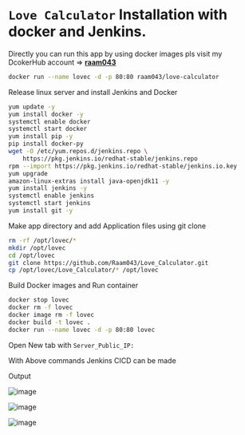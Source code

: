 # `Love Calculator` Installation with docker and Jenkins.

Directly you can run this app by using docker images pls visit my DcokerHub account => **[raam043](https://hub.docker.com/u/raam043)**
```sh
docker run --name lovec -d -p 80:80 raam043/love-calculator
```

Release linux server and install Jenkins and Docker

```sh
yum update -y
yum install docker -y
systemctl enable docker
systemctl start docker
yum install pip -y
pip install docker-py
wget -O /etc/yum.repos.d/jenkins.repo \
    https://pkg.jenkins.io/redhat-stable/jenkins.repo
rpm --import https://pkg.jenkins.io/redhat-stable/jenkins.io.key
yum upgrade
amazon-linux-extras install java-openjdk11 -y
yum install jenkins -y
systemctl enable jenkins
systemctl start jenkins
yum install git -y
```
Make app directory and add Application files using git clone
```sh
rm -rf /opt/lovec/*
mkdir /opt/lovec
cd /opt/lovec
git clone https://github.com/Raam043/Love_Calculator.git
cp /opt/lovec/Love_Calculator/* /opt/lovec

```

Build Docker images and Run container 
```sh
docker stop lovec
docker rm -f lovec
docker image rm -f lovec
docker build -t lovec .
docker run --name lovec -d -p 80:80 lovec
```
Open New tab with `Server_Public_IP:`

With Above commands Jenkins CICD can be made

Output

![image](https://user-images.githubusercontent.com/111989928/199226885-a36cbf2c-8c4d-4861-a980-24d6f803a280.png)

![image](https://user-images.githubusercontent.com/111989928/199227589-e1060309-8d57-4b19-a34e-6777225bc49b.png)

![image](https://user-images.githubusercontent.com/111989928/199227754-27ba4765-99cf-49e7-82ae-c0c6fcb1d98e.png)

